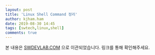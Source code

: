 ```yaml
---
layout: post
title: 'Linux Shell Command 정리'
author: kjham.ham
date: 2019-08-30 14:45
tags: [swtech,linux,shell]
comments: true
---
```


본 내용은 [SWDEVLAB.COM](https://swdevlab.com/64) 으로 이관되었습니다.
링크를 통해 확인해주세요.